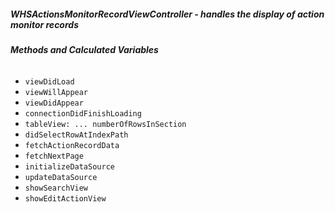 ##### **WHSActionsMonitorRecordViewController** - handles the display of action monitor records

###### **Methods and Calculated Variables**
- `viewDidLoad`
- `viewWillAppear`
- `viewDidAppear`
- `connectionDidFinishLoading`
- `tableView: ... numberOfRowsInSection`
- `didSelectRowAtIndexPath`
- `fetchActionRecordData`
- `fetchNextPage`
- `initializeDataSource`
- `updateDataSource`
- `showSearchView`
- `showEditActionView`
